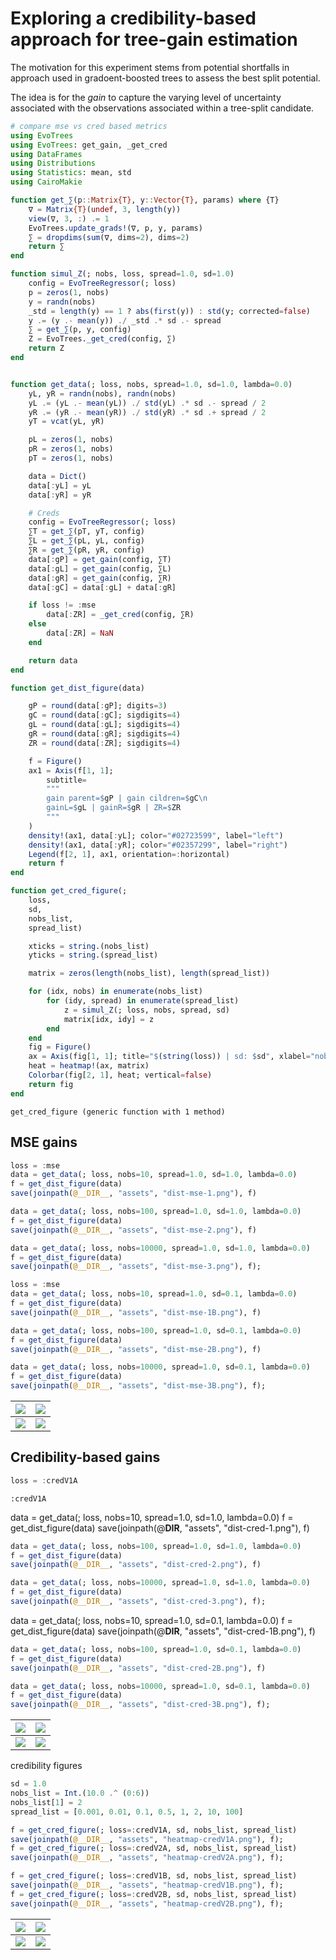 # Exploring a credibility-based approach for tree-gain estimation

The motivation for this experiment stems from potential shortfalls in approach used in gradoent-boosted trees to assess the best split potential.

The idea is for the *gain* to capture the varying level of uncertainty associated with the observations associated within a tree-split candidate.

````julia
# compare mse vs cred based metrics
using EvoTrees
using EvoTrees: get_gain, _get_cred
using DataFrames
using Distributions
using Statistics: mean, std
using CairoMakie

function get_∑(p::Matrix{T}, y::Vector{T}, params) where {T}
    ∇ = Matrix{T}(undef, 3, length(y))
    view(∇, 3, :) .= 1
    EvoTrees.update_grads!(∇, p, y, params)
    ∑ = dropdims(sum(∇, dims=2), dims=2)
    return ∑
end

function simul_Z(; nobs, loss, spread=1.0, sd=1.0)
    config = EvoTreeRegressor(; loss)
    p = zeros(1, nobs)
    y = randn(nobs)
    _std = length(y) == 1 ? abs(first(y)) : std(y; corrected=false)
    y .= (y .- mean(y)) ./ _std .* sd .- spread
    ∑ = get_∑(p, y, config)
    Z = EvoTrees._get_cred(config, ∑)
    return Z
end


function get_data(; loss, nobs, spread=1.0, sd=1.0, lambda=0.0)
    yL, yR = randn(nobs), randn(nobs)
    yL .= (yL .- mean(yL)) ./ std(yL) .* sd .- spread / 2
    yR .= (yR .- mean(yR)) ./ std(yR) .* sd .+ spread / 2
    yT = vcat(yL, yR)

    pL = zeros(1, nobs)
    pR = zeros(1, nobs)
    pT = zeros(1, nobs)

    data = Dict()
    data[:yL] = yL
    data[:yR] = yR

    # Creds
    config = EvoTreeRegressor(; loss)
    ∑T = get_∑(pT, yT, config)
    ∑L = get_∑(pL, yL, config)
    ∑R = get_∑(pR, yR, config)
    data[:gP] = get_gain(config, ∑T)
    data[:gL] = get_gain(config, ∑L)
    data[:gR] = get_gain(config, ∑R)
    data[:gC] = data[:gL] + data[:gR]

    if loss != :mse
        data[:ZR] = _get_cred(config, ∑R)
    else
        data[:ZR] = NaN
    end

    return data
end

function get_dist_figure(data)

    gP = round(data[:gP]; digits=3)
    gC = round(data[:gC]; sigdigits=4)
    gL = round(data[:gL]; sigdigits=4)
    gR = round(data[:gR]; sigdigits=4)
    ZR = round(data[:ZR]; sigdigits=4)

    f = Figure()
    ax1 = Axis(f[1, 1];
        subtitle=
        """
        gain parent=$gP | gain cildren=$gC\n
        gainL=$gL | gainR=$gR | ZR=$ZR
        """
    )
    density!(ax1, data[:yL]; color="#02723599", label="left")
    density!(ax1, data[:yR]; color="#02357299", label="right")
    Legend(f[2, 1], ax1, orientation=:horizontal)
    return f
end

function get_cred_figure(;
    loss,
    sd,
    nobs_list,
    spread_list)

    xticks = string.(nobs_list)
    yticks = string.(spread_list)

    matrix = zeros(length(nobs_list), length(spread_list))

    for (idx, nobs) in enumerate(nobs_list)
        for (idy, spread) in enumerate(spread_list)
            z = simul_Z(; loss, nobs, spread, sd)
            matrix[idx, idy] = z
        end
    end
    fig = Figure()
    ax = Axis(fig[1, 1]; title="$(string(loss)) | sd: $sd", xlabel="nobs", ylabel="spread", xticks=(1:length(xticks), xticks), yticks=(1:length(yticks), yticks))
    heat = heatmap!(ax, matrix)
    Colorbar(fig[2, 1], heat; vertical=false)
    return fig
end
````

````
get_cred_figure (generic function with 1 method)
````

## MSE gains

````julia
loss = :mse
data = get_data(; loss, nobs=10, spread=1.0, sd=1.0, lambda=0.0)
f = get_dist_figure(data)
save(joinpath(@__DIR__, "assets", "dist-mse-1.png"), f)

data = get_data(; loss, nobs=100, spread=1.0, sd=1.0, lambda=0.0)
f = get_dist_figure(data)
save(joinpath(@__DIR__, "assets", "dist-mse-2.png"), f)

data = get_data(; loss, nobs=10000, spread=1.0, sd=1.0, lambda=0.0)
f = get_dist_figure(data)
save(joinpath(@__DIR__, "assets", "dist-mse-3.png"), f);

loss = :mse
data = get_data(; loss, nobs=10, spread=1.0, sd=0.1, lambda=0.0)
f = get_dist_figure(data)
save(joinpath(@__DIR__, "assets", "dist-mse-1B.png"), f)

data = get_data(; loss, nobs=100, spread=1.0, sd=0.1, lambda=0.0)
f = get_dist_figure(data)
save(joinpath(@__DIR__, "assets", "dist-mse-2B.png"), f)

data = get_data(; loss, nobs=10000, spread=1.0, sd=0.1, lambda=0.0)
f = get_dist_figure(data)
save(joinpath(@__DIR__, "assets", "dist-mse-3B.png"), f);
````

| ![](assets/dist-mse-2.png) | ![](assets/dist-mse-3.png) |
|:----------------------:|:----------------------:|
| ![](assets/dist-mse-2B.png) | ![](assets/dist-mse-3B.png) |

## Credibility-based gains

````julia
loss = :credV1A
````

````
:credV1A
````

data = get_data(; loss, nobs=10, spread=1.0, sd=1.0, lambda=0.0)
f = get_dist_figure(data)
save(joinpath(@__DIR__, "assets", "dist-cred-1.png"), f)

````julia
data = get_data(; loss, nobs=100, spread=1.0, sd=1.0, lambda=0.0)
f = get_dist_figure(data)
save(joinpath(@__DIR__, "assets", "dist-cred-2.png"), f)

data = get_data(; loss, nobs=10000, spread=1.0, sd=1.0, lambda=0.0)
f = get_dist_figure(data)
save(joinpath(@__DIR__, "assets", "dist-cred-3.png"), f);
````

data = get_data(; loss, nobs=10, spread=1.0, sd=0.1, lambda=0.0)
f = get_dist_figure(data)
save(joinpath(@__DIR__, "assets", "dist-cred-1B.png"), f)

````julia
data = get_data(; loss, nobs=100, spread=1.0, sd=0.1, lambda=0.0)
f = get_dist_figure(data)
save(joinpath(@__DIR__, "assets", "dist-cred-2B.png"), f)

data = get_data(; loss, nobs=10000, spread=1.0, sd=0.1, lambda=0.0)
f = get_dist_figure(data)
save(joinpath(@__DIR__, "assets", "dist-cred-3B.png"), f);
````

| ![](assets/dist-cred-2.png) | ![](assets/dist-cred-3.png) |
|:----------------------:|:----------------------:|
| ![](assets/dist-cred-2B.png) | ![](assets/dist-cred-3B.png) |

credibility figures

````julia
sd = 1.0
nobs_list = Int.(10.0 .^ (0:6))
nobs_list[1] = 2
spread_list = [0.001, 0.01, 0.1, 0.5, 1, 2, 10, 100]

f = get_cred_figure(; loss=:credV1A, sd, nobs_list, spread_list)
save(joinpath(@__DIR__, "assets", "heatmap-credV1A.png"), f);
f = get_cred_figure(; loss=:credV2A, sd, nobs_list, spread_list)
save(joinpath(@__DIR__, "assets", "heatmap-credV2A.png"), f);

f = get_cred_figure(; loss=:credV1B, sd, nobs_list, spread_list)
save(joinpath(@__DIR__, "assets", "heatmap-credV1B.png"), f);
f = get_cred_figure(; loss=:credV2B, sd, nobs_list, spread_list)
save(joinpath(@__DIR__, "assets", "heatmap-credV2B.png"), f);
````

| ![](assets/heatmap-credV1A.png) | ![](assets/heatmap-credV2A.png) |
|:----------------------:|:----------------------:|
| ![](assets/heatmap-credV1B.png) | ![](assets/heatmap-credV2B.png) |

